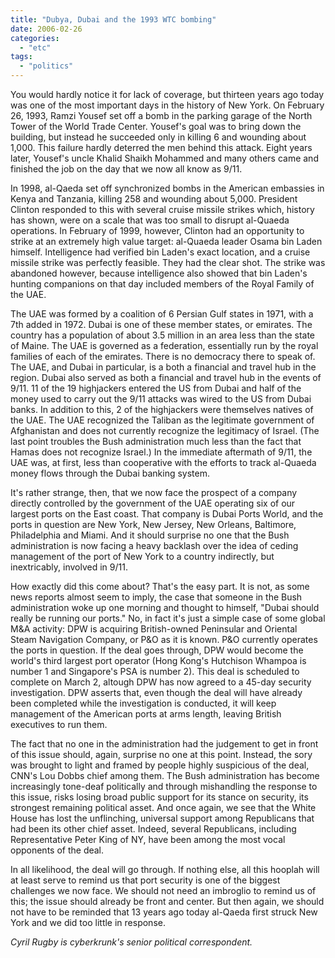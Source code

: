 ```yaml
---
title: "Dubya, Dubai and the 1993 WTC bombing"
date: 2006-02-26
categories: 
  - "etc"
tags: 
  - "politics"
---
```


You would hardly notice it for lack of coverage, but thirteen years ago today was one of the most important days in the history of New York. On February 26, 1993, Ramzi Yousef set off a bomb in the parking garage of the North Tower of the World Trade Center. Yousef's goal was to bring down the building, but instead he succeeded only in killing 6 and wounding about 1,000. This failure hardly deterred the men behind this attack. Eight years later, Yousef's uncle Khalid Shaikh Mohammed and many others came and finished the job on the day that we now all know as 9/11.

In 1998, al-Qaeda set off synchronized bombs in the American embassies in Kenya and Tanzania, killing 258 and wounding about 5,000. President Clinton responded to this with several cruise missile strikes which, history has shown, were on a scale that was too small to disrupt al-Quaeda operations. In February of 1999, however, Clinton had an opportunity to strike at an extremely high value target: al-Quaeda leader Osama bin Laden himself. Intelligence had verified bin Laden's exact location, and a cruise missile strike was perfectly feasible. They had the clear shot. The strike was abandoned however, because intelligence also showed that bin Laden's hunting companions on that day included members of the Royal Family of the UAE.

The UAE was formed by a coalition of 6 Persian Gulf states in 1971, with a 7th added in 1972. Dubai is one of these member states, or emirates. The country has a population of about 3.5 million in an area less than the state of Maine. The UAE is governed as a federation, essentially run by the royal families of each of the emirates. There is no democracy there to speak of. The UAE, and Dubai in particular, is a both a financial and travel hub in the region. Dubai also served as both a financial and travel hub in the events of 9/11. 11 of the 19 highjackers entered the US from Dubai and half of the money used to carry out the 9/11 attacks was wired to the US from Dubai banks. In addition to this, 2 of the highjackers were themselves natives of the UAE. The UAE recognized the Taliban as the legitimate government of Afghanistan and does not currently recognize the legitimacy of Israel. (The last point troubles the Bush administration much less than the fact that Hamas does not recognize Israel.) In the immediate aftermath of 9/11, the UAE was, at first, less than cooperative with the efforts to track al-Quaeda money flows through the Dubai banking system.

It's rather strange, then, that we now face the prospect of a company directly controlled by the government of the UAE operating six of our largest ports on the East coast. That company is Dubai Ports World, and the ports in question are New York, New Jersey, New Orleans, Baltimore, Philadelphia and Miami. And it should surprise no one that the Bush administration is now facing a heavy backlash over the idea of ceding management of the port of New York to a country indirectly, but inextricably, involved in 9/11.

How exactly did this come about? That's the easy part. It is not, as some news reports almost seem to imply, the case that someone in the Bush administration woke up one morning and thought to himself, "Dubai should really be running our ports." No, in fact it's just a simple case of some global M&A activity: DPW is acquiring British-owned Peninsular and Oriental Steam Navigation Company, or P&O as it is known. P&O currently operates the ports in question. If the deal goes through, DPW would become the world's third largest port operator (Hong Kong's Hutchison Whampoa is number 1 and Singapore's PSA is number 2). This deal is scheduled to complete on March 2, altough DPW has now agreed to a 45-day security investigation. DPW asserts that, even though the deal will have already been completed while the investigation is conducted, it will keep management of the American ports at arms length, leaving British executives to run them.

The fact that no one in the administration had the judgement to get in front of this issue should, again, surprise no one at this point. Instead, the sory was brought to light and framed by people highly suspicious of the deal, CNN's Lou Dobbs chief among them. The Bush administration has become increasingly tone-deaf politically and through mishandling the response to this issue, risks losing broad public support for its stance on security, its strongest remaining political asset. And once again, we see that the White House has lost the unflinching, universal support among Republicans that had been its other chief asset. Indeed, several Republicans, including Representative Peter King of NY, have been among the most vocal opponents of the deal.

In all likelihood, the deal will go through. If nothing else, all this hooplah will at least serve to remind us that port security is one of the biggest challenges we now face. We should not need an imbroglio to remind us of this; the issue should already be front and center. But then again, we should not have to be reminded that 13 years ago today al-Qaeda first struck New York and we did too little in response.

_Cyril Rugby is cyberkrunk's senior political correspondent._
